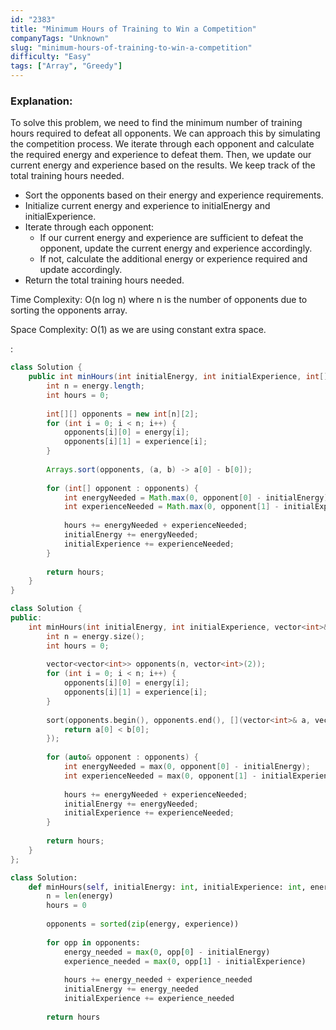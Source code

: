 ```yaml
---
id: "2383"
title: "Minimum Hours of Training to Win a Competition"
companyTags: "Unknown"
slug: "minimum-hours-of-training-to-win-a-competition"
difficulty: "Easy"
tags: ["Array", "Greedy"]
---
```


### Explanation:
To solve this problem, we need to find the minimum number of training hours required to defeat all opponents. We can approach this by simulating the competition process. We iterate through each opponent and calculate the required energy and experience to defeat them. Then, we update our current energy and experience based on the results. We keep track of the total training hours needed.

- Sort the opponents based on their energy and experience requirements.
- Initialize current energy and experience to initialEnergy and initialExperience.
- Iterate through each opponent:
  - If our current energy and experience are sufficient to defeat the opponent, update the current energy and experience accordingly.
  - If not, calculate the additional energy or experience required and update accordingly.
- Return the total training hours needed.

Time Complexity: O(n log n) where n is the number of opponents due to sorting the opponents array.

Space Complexity: O(1) as we are using constant extra space.

:

```java
class Solution {
    public int minHours(int initialEnergy, int initialExperience, int[] energy, int[] experience) {
        int n = energy.length;
        int hours = 0;
        
        int[][] opponents = new int[n][2];
        for (int i = 0; i < n; i++) {
            opponents[i][0] = energy[i];
            opponents[i][1] = experience[i];
        }
        
        Arrays.sort(opponents, (a, b) -> a[0] - b[0]);
        
        for (int[] opponent : opponents) {
            int energyNeeded = Math.max(0, opponent[0] - initialEnergy);
            int experienceNeeded = Math.max(0, opponent[1] - initialExperience);
            
            hours += energyNeeded + experienceNeeded;
            initialEnergy += energyNeeded;
            initialExperience += experienceNeeded;
        }
        
        return hours;
    }
}
```

```cpp
class Solution {
public:
    int minHours(int initialEnergy, int initialExperience, vector<int>& energy, vector<int>& experience) {
        int n = energy.size();
        int hours = 0;
        
        vector<vector<int>> opponents(n, vector<int>(2));
        for (int i = 0; i < n; i++) {
            opponents[i][0] = energy[i];
            opponents[i][1] = experience[i];
        }
        
        sort(opponents.begin(), opponents.end(), [](vector<int>& a, vector<int>& b) {
            return a[0] < b[0];
        });
        
        for (auto& opponent : opponents) {
            int energyNeeded = max(0, opponent[0] - initialEnergy);
            int experienceNeeded = max(0, opponent[1] - initialExperience);
            
            hours += energyNeeded + experienceNeeded;
            initialEnergy += energyNeeded;
            initialExperience += experienceNeeded;
        }
        
        return hours;
    }
};
```

```python
class Solution:
    def minHours(self, initialEnergy: int, initialExperience: int, energy: List[int], experience: List[int]) -> int:
        n = len(energy)
        hours = 0
        
        opponents = sorted(zip(energy, experience))
        
        for opp in opponents:
            energy_needed = max(0, opp[0] - initialEnergy)
            experience_needed = max(0, opp[1] - initialExperience)
            
            hours += energy_needed + experience_needed
            initialEnergy += energy_needed
            initialExperience += experience_needed
            
        return hours
```
